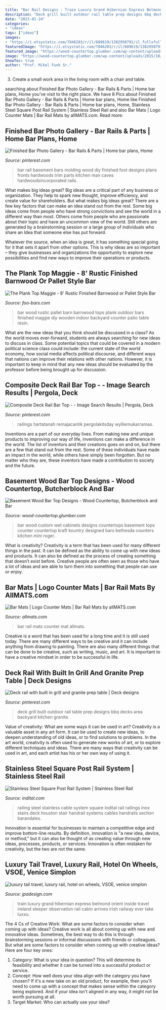```yaml
---
title: "Bar Rail Designs : Train Luxury Grand Hibernian Express Belmond Orient Inside Travel Ireland Sleeper Observation Rail Cabin Arrives Irish Railway Ever Take Luxxu"
description: "Deck grill built outdoor rail table prep designs bbq decks area backyard kitchen granite"
date: "2023-01-24"
categories:
- "ideas"
tags: ["ideas"]
images:
- "https://i.etsystatic.com/7846203/r/il/689619/1382950791/il_fullxfull.1382950791_71i2.jpg"
featuredImage: "https://i.etsystatic.com/7846203/r/il/689619/1382950791/il_fullxfull.1382950791_71i2.jpg"
featured_image: "https://wood-countertop.glumber.com/wp-content/uploads/2015/10/Bar-2.jpg"
image: "https://wood-countertop.glumber.com/wp-content/uploads/2015/10/Bar-2.jpg"
ShowToc: true
author: "Prof. Mikel Funk Sr."
---
```



3. Create a small work area in the living room with a chair and table. 

	

		
searching about Finished Bar Photo Gallery - Bar Rails &amp; Parts | Home bar plans, Home you've visit to the right place. We have 8 Pics about Finished Bar Photo Gallery - Bar Rails &amp; Parts | Home bar plans, Home like Finished Bar Photo Gallery - Bar Rails &amp; Parts | Home bar plans, Home, Stainless Steel Square Post Rail System | Stainless Steel Rail and also Bar Mats | Logo Counter Mats | Bar Rail Mats by allMATS.com. Read more:
		
    
## Finished Bar Photo Gallery - Bar Rails &amp; Parts | Home Bar Plans, Home

<img loading=lazy src="https://i.pinimg.com/originals/09/36/91/093691c5b6d8f0689a0897dabcc40666.jpg" onerror="this.onerror=null;this.src='https://tse4.mm.bing.net/th?id=OIP.jM8vmyNrOquVJVkMeHdOjAHaJ3&amp;pid=15.1';" alt="Finished Bar Photo Gallery - Bar Rails &amp; Parts | Home bar plans, Home">

_Source: pinterest.com_

>bar rail basement bars molding wood diy finished foot designs plans fronts hardwoods trim parts kitchen man caves hardwoodsincorporated rails. 

	

What makes big ideas great?
Big ideas are a critical part of any business or organization. They help to spark new thought, improve efficiency, and create value for shareholders. But what makes big ideas great? There are a few key factors that can make an idea stand out from the rest.
Some big ideas come from people who have strong convictions and see the world in a different way than most. Others come from people who are passionate about their topic and have an uncommon view of the world. Still others are generated by a brainstorming session or a large group of individuals who share an Idea that someone else has put forward.

Whatever the source, when an idea is great, it has something special going for it that sets it apart from other options. This is why ideas are so important – they give businesses and organizations the opportunity to explore new possibilities and find new ways to improve their operations or products.

    
## The Plank Top Maggie - 8&#039; Rustic Finished Barnwood Or Pallet Style Bar

<img loading=lazy src="https://i.etsystatic.com/7846203/r/il/689619/1382950791/il_fullxfull.1382950791_71i2.jpg" onerror="this.onerror=null;this.src='https://tse4.mm.bing.net/th?id=OIP.Ha6sNA-egeG1ktvFUMt6owHaFj&amp;pid=15.1';" alt="The Plank Top Maggie - 8&#039; Rustic Finished Barnwood or Pallet Style Bar">

_Source: foo-bars.com_

>bar wood rustic pallet barn barnwood tops plank outdoor bars finished maggie diy wooden indoor backyard counter patio table resin. 

	

What are the new ideas that you think should be discussed in a class?
As the world moves ever-forward, students are always searching for new ideas to discuss in class. Some potential topics that could be covered in a modern political science class could include: the current state of the world economy, how social media affects political discourse, and different ways that nations can improve their relations with other nations. However, it is important to keep in mind that any new ideas should be evaluated by the professor before being brought up for discussion.

    
## Composite Deck Rail Bar Top - - Image Search Results | Pergola, Deck

<img loading=lazy src="https://i.pinimg.com/736x/a6/5c/ac/a65cac9b9152a057f441ad77e4ed2f8c.jpg" onerror="this.onerror=null;this.src='https://tse2.mm.bing.net/th?id=OIP.bLc3LZhaQPU7JURN5oizvgHaKZ&amp;pid=15.1';" alt="Composite Deck Rail Bar Top - - Image Search Results | Pergola, Deck">

_Source: pinterest.com_

>railings hartatanah remajacantik pergolakitsday wylliemukarramas. 

	

Inventions are a part of our everyday lives. From making new and unique products to improving our way of life, inventions can make a difference in the world. The list of inventors and their creations goes on and on, but there are a few that stand out from the rest. Some of these individuals have made an impact in the world, while others have simply been forgotten. But no matter who they are, these inventors have made a contribution to society and the future.

    
## Basement Wood Bar Top Designs - Wood Countertop, Butcherblock And Bar

<img loading=lazy src="https://wood-countertop.glumber.com/wp-content/uploads/2015/10/Bar-2.jpg" onerror="this.onerror=null;this.src='https://tse2.mm.bing.net/th?id=OIP.yMVkwX-zt5sGdt9NByi8lwHaLG&amp;pid=15.1';" alt="Basement Wood Bar Top Designs - Wood Countertop, Butcherblock and Bar">

_Source: wood-countertop.glumber.com_

>bar wood custom wet cabinets designs countertops basement tops counter countertop kraft kountry designed bars bethesda counters kitchen mini roger. 

	

What is creativity?
Creativity is a term that has been used for many different things in the past. It can be defined as the ability to come up with new ideas and products. It can also be defined as the process of creating something that doesn’t exist before. Creative people are often seen as those who have a lot of ideas and are able to turn them into something that people can use or enjoy.

    
## Bar Mats | Logo Counter Mats | Bar Rail Mats By AllMATS.com

<img loading=lazy src="https://www.allmats.com/wp-content/uploads/Bar-Mat-Well.jpg" onerror="this.onerror=null;this.src='https://tse4.mm.bing.net/th?id=OIP.Npr2mgvVe7P6RiMSL9azrQHaHa&amp;pid=15.1';" alt="Bar Mats | Logo Counter Mats | Bar Rail Mats by allMATS.com">

_Source: allmats.com_

>bar rail mats counter mat allmats. 

	

Creative is a word that has been used for a long time and it is still used today. There are many different ways to be creative and it can include anything from drawing to painting. There are also many different things that can be done to be creative, such as writing, music, and art. It is important to have a creative mindset in order to be successful in life.

    
## Deck Rail With Built In Grill And Granite Prep Table | Deck Designs

<img loading=lazy src="https://i.pinimg.com/originals/d2/85/73/d28573595802776455c48d7575762afb.jpg" onerror="this.onerror=null;this.src='https://tse1.mm.bing.net/th?id=OIP.sFS6TbKwgJCLnPNCta_IPgHaJ4&amp;pid=15.1';" alt="Deck rail with built in grill and granite prep table | Deck designs">

_Source: pinterest.com_

>deck grill built outdoor rail table prep designs bbq decks area backyard kitchen granite. 

	

Value of creativity: What are some ways it can be used in art?
Creativity is a valuable asset in any art form. It can be used to create new ideas, to deepen understanding of old ideas, or to find solutions to problems. In the art world, creativity is often used to generate new works of art, or to explore different techniques and ideas. There are many ways that creativity can be used in art, and each artist has his or her own way of using it.

    
## Stainless Steel Square Post Rail System | Stainless Steel Rail

<img loading=lazy src="http://cdn3.volusion.com/syjmz.yldty/v/vspfiles/photos/B00000005-2.jpg" onerror="this.onerror=null;this.src='https://tse3.mm.bing.net/th?id=OIP.eK-DoIiczDEsWIVPokWIUwHaLJ&amp;pid=15.1';" alt="Stainless Steel Square Post Rail System | Stainless Steel Rail">

_Source: indital.com_

>railing steel stainless cable system square indital rail railings inox stairs deck houston stair handrail systems cables handrails section barandales. 

	

Innovation is essential for businesses to maintain a competitive edge and improve bottom-line results. By definition, innovation is "a new idea, device, or method," but it can also be thought of as creating value through new ideas, processes, products, or services. Innovation is often mistaken for creativity, but the two are not the same.

    
## Luxury Tail Travel, Luxury Rail, Hotel On Wheels, VSOE, Venice Simplon

<img loading=lazy src="http://d2qfr72urqex8l.cloudfront.net/og-images/projects/original/31/c6feb83fb0b7b391a7eaa1eb3f7db653.jpg" onerror="this.onerror=null;this.src='https://tse4.mm.bing.net/th?id=OIP.xv64P7C3s5Gn6qHrP322UwHaD4&amp;pid=15.1';" alt="luxury tail travel, luxury rail, hotel on wheels, VSOE, venice simplon">

_Source: jpadesign.com_

>train luxury grand hibernian express belmond orient inside travel ireland sleeper observation rail cabin arrives irish railway ever take luxxu. 

	

The 4 Cs of Creative Work: What are some factors to consider when coming up with ideas?
Creative work is all about coming up with new and innovative ideas. Sometimes, the best way to do this is through brainstorming sessions or informal discussions with friends or colleagues. But what are some factors to consider when coming up with creative ideas? Here are four key ones:
1. Category: What is your idea in question? This will determine its feasibility and whether it can be turned into a successful product or service.
2. Concept: How well does your idea align with the category you have chosen? If it's a new take on an old product, for example, then you'll need to come up with a concept that makes sense within the category being explored. And if your idea isn't aligned in any way, it might not be worth pursuing at all.
3. Target Market: Who can actually use your idea?

